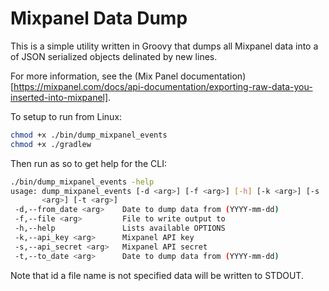 Mixpanel Data Dump
==================

 This is a simple utility written in Groovy that dumps all Mixpanel data into
 a of JSON serialized objects delinated by new lines.
 
 For more information, see the (Mix Panel documentation)[https://mixpanel.com/docs/api-documentation/exporting-raw-data-you-inserted-into-mixpanel].
  
 To setup to run from Linux:
 
 ```bash
 chmod +x ./bin/dump_mixpanel_events
 chmod +x ./gradlew
 ```
 
 Then run as so to get help for the CLI:
 
 ```bash
 ./bin/dump_mixpanel_events -help
 usage: dump_mixpanel_events [-d <arg>] [-f <arg>] [-h] [-k <arg>] [-s
        <arg>] [-t <arg>]
  -d,--from_date <arg>    Date to dump data from (YYYY-mm-dd)
  -f,--file <arg>         File to write output to
  -h,--help               Lists available OPTIONS
  -k,--api_key <arg>      Mixpanel API key
  -s,--api_secret <arg>   Mixpanel API secret
  -t,--to_date <arg>      Date to dump data from (YYYY-mm-dd)

 ```

 Note that id a file name is not specified data will be written to STDOUT.
